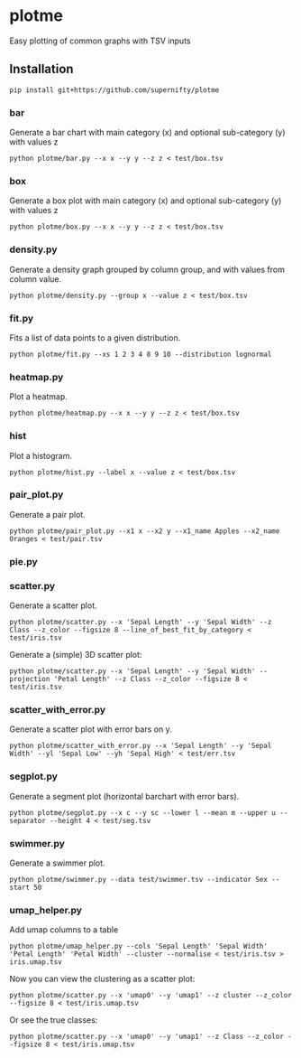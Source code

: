 # plotme

Easy plotting of common graphs with TSV inputs

## Installation
```
pip install git+https://github.com/supernifty/plotme
```


### bar
Generate a bar chart with main category (x) and optional sub-category (y) with values z

```
python plotme/bar.py --x x --y y --z z < test/box.tsv
```

### box
Generate a box plot with main category (x) and optional sub-category (y) with values z

```
python plotme/box.py --x x --y y --z z < test/box.tsv
```

### density.py
Generate a density graph grouped by column group, and with values from column value.

```
python plotme/density.py --group x --value z < test/box.tsv
```

### fit.py
Fits a list of data points to a given distribution.

```
python plotme/fit.py --xs 1 2 3 4 8 9 10 --distribution lognormal
```

### heatmap.py
Plot a heatmap.

```
python plotme/heatmap.py --x x --y y --z z < test/box.tsv
```

### hist
Plot a histogram.

```
python plotme/hist.py --label x --value z < test/box.tsv
```

### pair_plot.py
Generate a pair plot.

```
python plotme/pair_plot.py --x1 x --x2 y --x1_name Apples --x2_name Oranges < test/pair.tsv
```

### pie.py

### scatter.py
Generate a scatter plot.

```
python plotme/scatter.py --x 'Sepal Length' --y 'Sepal Width' --z Class --z_color --figsize 8 --line_of_best_fit_by_category < test/iris.tsv
```

Generate a (simple) 3D scatter plot:
```
python plotme/scatter.py --x 'Sepal Length' --y 'Sepal Width' --projection 'Petal Length' --z Class --z_color --figsize 8 < test/iris.tsv
```


### scatter_with_error.py
Generate a scatter plot with error bars on y.

```
python plotme/scatter_with_error.py --x 'Sepal Length' --y 'Sepal Width' --yl 'Sepal Low' --yh 'Sepal High' < test/err.tsv
```

### segplot.py
Generate a segment plot (horizontal barchart with error bars).

```
python plotme/segplot.py --x c --y sc --lower l --mean m --upper u --separator --height 4 < test/seg.tsv
```

### swimmer.py
Generate a swimmer plot.

```
python plotme/swimmer.py --data test/swimmer.tsv --indicator Sex --start 50
```

### umap_helper.py
Add umap columns to a table

```
python plotme/umap_helper.py --cols 'Sepal Length' 'Sepal Width' 'Petal Length' 'Petal Width' --cluster --normalise < test/iris.tsv > iris.umap.tsv
```

Now you can view the clustering as a scatter plot:
```
python plotme/scatter.py --x 'umap0' --y 'umap1' --z cluster --z_color --figsize 8 < test/iris.umap.tsv
```

Or see the true classes:
```
python plotme/scatter.py --x 'umap0' --y 'umap1' --z Class --z_color --figsize 8 < test/iris.umap.tsv
```
